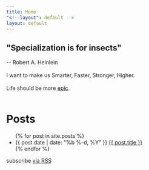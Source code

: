 ```yaml
---
title: Home
"<!--layout": default -->
layout: default
---
```


## "Specialization is for insects" 
-- Robert A. Heinlein
<br>
<br>
I want to make us Smarter, Faster, Stronger, Higher. 
<br>
<br>
Life should be more [epic](http://tvtropes.org/pmwiki/pmwiki.php/Main/ClarkesThirdLaw). 
<br>
<br>

  <h1>Posts</h1>

  <ul class="posts">
    {% for post in site.posts %}
      <li>
        <span class="post-date">{{ post.date | date: "%b %-d, %Y" }}</span>
        <a class="post-link" href="{{ post.url | prepend: site.baseurl }}">{{ post.title }}</a>
      </li>
    {% endfor %}
  </ul>

  <p class="rss-subscribe">subscribe <a href="{{ "/feed.xml" | prepend: site.baseurl }}">via RSS</a></p>


[lab]:http://www.spacecraftresearch.com/
[cal]:/pages/calendar.html
[projects]:/projects
[resume]:/pages/bzr_resume.pdf
[tractor]: https://www.youtube.com/watch?v=Y-FXqIcmVHc
[beams]: https://www.youtube.com/watch?v=8lF_H1IqPiU
[magicleap]: http://www.magicleap.com
[deeplearning]:https://en.wikipedia.org/wiki/Deep_learning
[susa]:http://susaventures.com/

